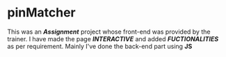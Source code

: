 # pinMatcher
This was an ***Assignment*** project whose front-end was provided by the trainer.
I have made the page ***INTERACTIVE*** and added ***FUCTIONALITIES*** as per requirement. Mainly I've done the back-end part using **JS**
